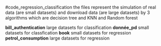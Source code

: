 #code_regression_classification
the files represent the simulation of real data (are small datasets) and download data (are large datasets) by 3 algorithms which are decision tree and KNN and Random forest

**bill_authentication** large datasets for classification
**donnée_pd**  small datasets for classfication 
**book**  small datasets for regression 
**petrol_consumption**  large datasets for regression 

